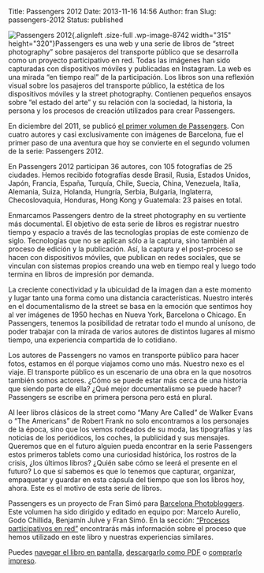 Title: Passengers 2012
Date: 2013-11-16 14:56
Author: fran
Slug: passengers-2012
Status: published

![Passengers 2012](http://fransimo.info/wp-content/uploads/2013/06/passengers_2012_cover_en.jpg){.alignleft .size-full .wp-image-8742 width="315" height="320"}Passengers es una web y una serie de libros de “street photography” sobre pasajeros del transporte público que se desarrolla como un proyecto participativo en red. Todas las imágenes han sido capturadas con dispositivos móviles y publicadas en Instagram. La web es una mirada “en tiempo real” de la participación. Los libros son una reflexión visual sobre los pasajeros del transporte público, la estética de los dispositivos móviles y la street photography. Contienen pequeños ensayos sobre “el estado del arte” y su relación con la sociedad, la historia, la persona y los procesos de creación utilizados para crear Passengers.

En diciembre del 2011, se publicó [el primer volumen de Passengers](http://passengers-streetphotography.com/eds/#Passengers). Con cuatro autores y casi exclusivamente con imágenes de Barcelona, fue el primer paso de una aventura que hoy se convierte en el segundo volumen de la serie: Passengers 2012.

En Passengers 2012 participan 36 autores, con 105 fotografías de 25 ciudades. Hemos recibido fotografías desde Brasil, Rusia, Estados Unidos, Japón, Francia, España, Turquía, Chile, Suecia, China, Venezuela, Italia, Alemania, Suiza, Holanda, Hungría, Serbia, Bulgaria, Inglaterra, Checoslovaquia, Honduras, Hong Kong y Guatemala: 23 países en total.

Enmarcamos Passengers dentro de la street photography en su vertiente más documental. El objetivo de esta serie de libros es registrar nuestro tiempo y espacio a través de las tecnologías propias de este comienzo de siglo. Tecnologías que no se aplican sólo a la captura, sino también al proceso de edición y la publicación. Así, la captura y el post-proceso se hacen con dispositivos móviles, que publican en redes sociales, que se vinculan con sistemas propios creando una web en tiempo real y luego todo termina en libros de impresión por demanda.

La creciente conectividad y la ubicuidad de la imagen dan a este momento y lugar tanto una forma como una distancia características. Nuestro interés en el documentalismo de la street se basa en la emoción que sentimos hoy al ver imágenes de 1950 hechas en Nueva York, Barcelona o Chicago. En Passengers, tenemos la posibilidad de retratar todo el mundo al unísono, de poder trabajar con la mirada de varios autores de distintos lugares al mismo tiempo, una experiencia compartida de lo cotidiano.

Los autores de Passengers no vamos en transporte público para hacer fotos, estamos en él porque viajamos como uno más. Nuestro nexo es el viaje. El transporte público es un escenario de una obra en la que nosotros también somos actores. ¿Cómo se puede estar más cerca de una historia que siendo parte de ella? ¿Qué mejor documentalismo se puede hacer? Passengers se escribe en primera persona pero está en plural.

Al leer libros clásicos de la street como “Many Are Called” de Walker Evans o “The Americans” de Robert Frank no solo encontramos a los personajes de la época, sino que los vemos rodeados de su moda, las tipografías y las noticias de los periódicos, los coches, la publicidad y sus mensajes. Queremos que en el futuro alguien pueda encontrar en la serie Passengers estos primeros tablets como una curiosidad histórica, los rostros de la crisis, ¿los últimos libros? ¿Quién sabe cómo se leerá el presente en el futuro? Lo que sí sabemos es que lo tenemos que capturar, organizar, empaquetar y guardar en esta cápsula del tiempo que son los libros hoy, ahora. Este es el motivo de esta serie de libros.

Passengers es un proyecto de Fran Simó para [Barcelona Photobloggers](http://barcelonaphotobloggers.org/). Este volumen ha sido dirigido y editado en equipo por: Marcelo Aurelio, Godo Chillida, Benjamín Julve y Fran Simó. En la sección: [“Procesos participativos en red”](http://passengers-streetphotography.com/participative-processes-on-the-web-making-of-passengers-2012/) encontrarás más información sobre el proceso que hemos utilizado en este libro y nuestras experiencias similares.

Puedes [navegar el libro en pantalla](http://issuu.com/FranSimo/docs/es_passengers_2012-e-version?e=2922899/5647894), [descargarlo como PDF](http://passengers-streetphotography.com/wp-content/uploads/2012/book/es_Passengers_2012-e-version.pdf) o [comprarlo impreso](http://www.lulu.com/shop/barcelona-photobloggers/passengers-2012-versi%C3%B3n-en-espa%C3%B1ol/paperback/product-21250175.html).
